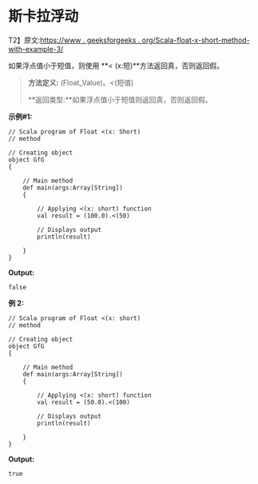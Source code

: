 # 斯卡拉浮动

T2】原文:[https://www . geeksforgeeks . org/Scala-float-x-short-method-with-example-3/](https://www.geeksforgeeks.org/scala-float-x-short-method-with-example-3/)

如果浮点值小于短值，则使用 **< (x:短)**方法返回真，否则返回假。

> **方法定义:** (Float_Value)。<(短值)
> 
> **返回类型:**如果浮点值小于短值则返回真，否则返回假。

**示例#1:**

```
// Scala program of Float <(x: Short)
// method

// Creating object
object GfG
{ 

    // Main method
    def main(args:Array[String])
    {

        // Applying <(x: short) function
        val result = (100.0).<(50)

        // Displays output
        println(result)

    }
} 
```

**Output:**

```
false

```

**例 2:**

```
// Scala program of Float <(x: short)
// method

// Creating object
object GfG
{ 

    // Main method
    def main(args:Array[String])
    {

        // Applying <(x: short) function
        val result = (50.0).<(100)

        // Displays output
        println(result)

    }
} 
```

**Output:**

```
true

```